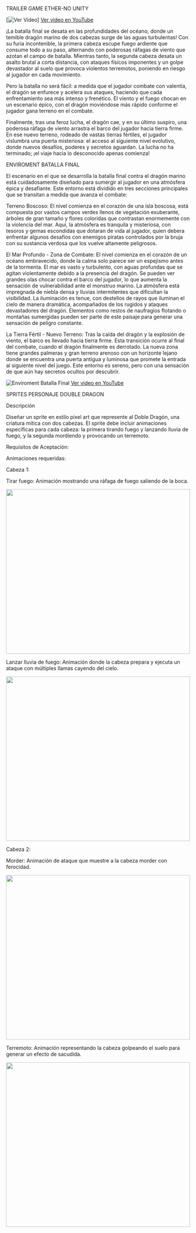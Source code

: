 TRAILER GAME ETHER-NO
UNITY
 
[![Ver Video](https://img.youtube.com/vi/i-3ilvelB4Y/0.jpg)] [Ver video en YouTube](https://youtu.be/i-3ilvelB4Y?feature=shared)

¡La batalla final se desata en las profundidades del océano, donde un temible dragón marino de dos cabezas surge de las aguas turbulentas! Con su furia incontenible, la primera cabeza escupe fuego ardiente que consume todo a su paso, alternando con poderosas ráfagas de viento que azotan el campo de batalla. Mientras tanto, la segunda cabeza desata un asalto brutal a corta distancia, con ataques físicos imponentes y un golpe devastador al suelo que provoca violentos terremotos, poniendo en riesgo al jugador en cada movimiento.

Pero la batalla no será fácil: a medida que el jugador combate con valentía, el dragón se enfurece y acelera sus ataques, haciendo que cada enfrentamiento sea más intenso y frenético. El viento y el fuego chocan en un escenario épico, con el dragón moviéndose más rápido conforme el jugador gana terreno en el combate.

Finalmente, tras una feroz lucha, el dragón cae, y en su último suspiro, una poderosa ráfaga de viento arrastra el barco del jugador hacia tierra firme. En ese nuevo terreno, rodeado de vastas tierras fértiles, el jugador vislumbra una puerta misteriosa: el acceso al siguiente nivel evolutivo, donde nuevos desafíos, poderes y secretos aguardan. La lucha no ha terminado; ¡el viaje hacia lo desconocido apenas comienza!

ENVIROMENT BATALLA FINAL

El escenario en el que se desarrolla la batalla final contra el dragón marino está cuidadosamente diseñado para sumergir al jugador en una atmósfera épica y desafiante. Este entorno está dividido en tres secciones principales que se transitan a medida que avanza el combate:

Terreno Boscoso: El nivel comienza en el corazón de una isla boscosa, está compuesta por vastos campos verdes llenos de vegetación exuberante, árboles de gran tamaño y flores coloridas que contrastan enormemente con la violencia del mar. Aquí, la atmósfera es  tranquila y misteriosa, con tesoros y gemas escondidas que dotaran de vida al jugador, quien debera enfrentar algunos desafíos con enemigos piratas controlados por la bruja con su sustancia verdosa que los vuelve altamente peligrosos.

El Mar Profundo - Zona de Combate: El nivel comienza en el corazón de un océano embravecido, donde la calma solo parece ser un espejismo antes de la tormenta. El mar es vasto y turbulento, con aguas profundas que se agitan violentamente debido a la presencia del dragón. Se pueden ver grandes olas chocar contra el barco del jugador, lo que aumenta la sensación de vulnerabilidad ante el monstruo marino. La atmósfera está impregnada de niebla densa y lluvias intermitentes que dificultan la visibilidad. La iluminación es tenue, con destellos de rayos que iluminan el cielo de manera dramática, acompañados de los rugidos y ataques devastadores del dragón. Elementos como restos de naufragios flotando o montañas sumergidas pueden ser parte de este paisaje para generar una sensación de peligro constante.

La Tierra Fértil - Nuevo Terreno: Tras la caída del dragón y la explosión de viento, el barco es llevado hacia tierra firme. Esta transición ocurre al final del combate, cuando el dragón finalmente es derrotado. La nueva zona tiene grandes palmeras y gran terreno arenoso con un horizonte lejano donde se encuentra una puerta antigua y luminosa que promete la entrada al siguiente nivel del juego. Este entorno es sereno, pero con una sensación de que aún hay secretos ocultos por descubrir.

![Enviroment Batalla Final](https://img.youtube.com/vi/ktKdGeAYMIk/0.jpg)
[Ver video en YouTube](https://youtu.be/ktKdGeAYMIk)


SPRITES PERSONAJE DOUBLE DRAGON

Descripción

Diseñar un sprite en estilo pixel art que represente al Doble Dragón, una criatura mítica con dos cabezas. El sprite debe incluir animaciones específicas para cada cabeza: la primera tirando fuego y lanzando lluvia de fuego, y la segunda mordiendo y provocando un terremoto.

Requisitos de Aceptación:

Animaciones requeridas:

Cabeza 1:

Tirar fuego: Animación mostrando una ráfaga de fuego saliendo de la boca.

<img align='center' src='https://media0.giphy.com/media/uB11ovB3iAQ3AU8y4k/giphy.gif?cid=6c09b952oxxwmlgqlhe5s5q2nnmfvcd3210s7qo64birv10r&ep=v1_internal_gif_by_id&rid=giphy.gif&ct=g' width='100%' height='450px'> 

Lanzar lluvia de fuego: Animación donde la cabeza prepara y ejecuta un ataque con múltiples llamas cayendo del cielo.

<img align='center' src='https://media3.giphy.com/media/FqiEh7ndssyTvtQlS4/giphy.gif?cid=6c09b952drekbobdfx2gf3xjrzjw1wfo1uushdm8erak43bn&ep=v1_internal_gif_by_id&rid=giphy.gif&ct=g' width='100%' height='450px'> 


Cabeza 2:

Morder: Animación de ataque que muestre a la cabeza morder con ferocidad.

<img align='center' src='https://media4.giphy.com/media/gPIThmqCMbSTWGOQc7/giphy.gif?cid=6c09b95238tv0j9tz48zteuc79g3uvpibgontw2ojh6aaa4n&ep=v1_internal_gif_by_id&rid=giphy.gif&ct=g' width='100%' height='450px'> 

Terremoto: Animación representando la cabeza golpeando el suelo para generar un efecto de sacudida.

<img align='center' src='https://media2.giphy.com/media/FbJcydQ0XKfVEO5VWw/giphy.gif?cid=6c09b952vyl6ale0eegxs1l6bsxhey61yz88cmcdci26y6ty&ep=v1_internal_gif_by_id&rid=giphy.gif&ct=g' width='100%' height='450px'> 


